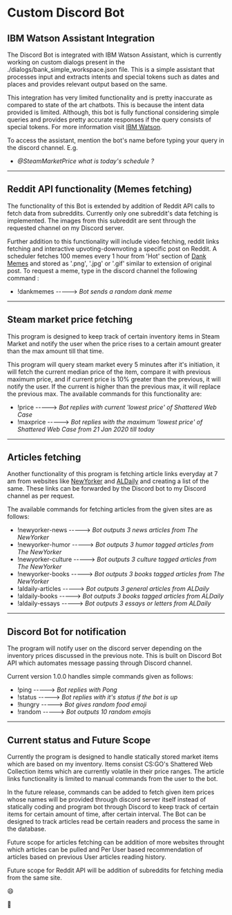 # Custom Discord Bot

## IBM Watson Assistant Integration

The Discord Bot is integrated with IBM Watson Assistant, which is currently working on custom dialogs present in the ./dialogs/bank_simple_workspace.json file. This is a simple assistant that processes input and extracts intents and special tokens such as dates and places and provides relevant output based on the same.

This integration has very limited functionality and is pretty inaccurate as compared to state of the art chatbots. This is because the intent data provided is limited. Although, this bot is fully functional considering simple queries and provides pretty accurate responses if the query consists of special tokens.
For more information visit [IBM Watson](https://cloud.ibm.com/docs/assistant?topic=assistant-getting-started).

To access the assistant, mention the bot's name before typing your query in the discord channel. E.g.
  - *@SteamMarketPrice what is today's schedule ?*

---

## Reddit API functionality (Memes fetching)

The functionality of this Bot is extended by addition of Reddit API calls to fetch data from subreddits. Currently only one subreddit's data fetching is implemented. The images from this subreddit are sent through the requested channel on my Discord server.

Further addition to this functionality will include video fetching, reddit links fetching and interactive upvoting-downvoting a specific post on Reddit. A scheduler fetches 100 memes every 1 hour from 'Hot' section of [Dank Memes](https://www.reddit.com/r/dankmemes/) and stored as '.png', '.jpg' or '.gif' similar to extension of original post. To request a meme, type in the discord channel the following command :
  - !dankmemes -----> *Bot sends a random dank meme*

---

## Steam market price fetching

This program is designed to keep track of certain inventory items in Steam Market and notify the user when the price rises to a certain amount greater than the max amount till that time.

This program will query steam market every 5 minutes after it's initiation, it will fetch the current median price of the item, compare it with previous maximum price, and if current price is 10% greater than the previous, it will notify the user. If the current is higher than the previous max, it will replace the previous max. The available commands for this functionality are:

  - !price -----> *Bot replies with current 'lowest price' of Shattered Web Case*
  - !maxprice -----> *Bot replies with the maximum 'lowest price' of Shattered Web Case from 21 Jan 2020 till today*

---

## Articles fetching

Another functionality of this program is fetching article links everyday at 7 am from websites like [NewYorker](https://newyorker.com) and
[ALDaily](https://www.aldaily.com) and creating a list of the same. These links can be forwarded by the Discord bot to my Discord channel as per
request.

The available commands for fetching articles from the given sites are as follows:

- !newyorker-news -----> *Bot outputs 3 news articles from The NewYorker*
- !newyorker-humor -----> *Bot outputs 3 humor tagged articles from The NewYorker*
- !newyorker-culture -----> *Bot outputs 3 culture tagged articles from The NewYorker*
- !newyorker-books -----> *Bot outputs 3 books tagged articles from The NewYorker*
- !aldaily-articles -----> *Bot outputs 3 general articles from ALDaily*
- !aldaily-books -----> *Bot outputs 3 books tagged articles from ALDaily*
- !aldaily-essays -----> *Bot outputs 3 essays or letters from ALDaily*

---

## Discord Bot for notification

The program will notify user on the discord server depending on the inventory prices discussed in the previous note. This is built on Discord Bot API which automates message passing through Discord channel.

Current version 1.0.0 handles simple commands given as follows:

- !ping  -----> *Bot replies with Pong*
- !status -----> *Bot replies with it's status if the bot is up*
- !hungry -----> *Bot gives random food emoji*
- !random -----> *Bot outputs 10 random emojis*

---

## Current status and Future Scope

Currently the program is designed to handle statically stored market items which are based on my inventory. Items consist CS:GO's Shattered Web Collection items which are currently volatile in their price ranges. The article links functionality is limited to manual commands from the user
to the bot.

In the future release, commands can be added to fetch given item prices whose names will be provided through discord server itself instead of statically coding and program bot through Discord to keep track of certain items for certain amount of time, after certain interval. The Bot
can be designed to track articles read be certain readers and process the same in the database.

Future scope for articles fetching can be addition of more websites throught which articles can be pulled and Per User based recommendation of articles based on previous User articles reading history.

Future scope for Reddit API will be addition of subreddits for fetching media from the same site.


:smile:

:100:
